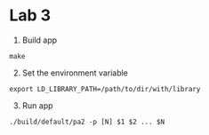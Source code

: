 # Lab 3

1. Build app
```shell
make
```
2. Set the environment variable
```shell
export LD_LIBRARY_PATH=/path/to/dir/with/library
```

3. Run app
```shell
./build/default/pa2 -p [N] $1 $2 ... $N
```

